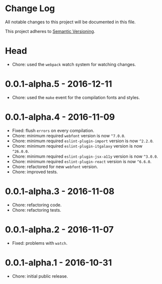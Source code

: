 # Change Log

All notable changes to this project will be documented in this file.

This project adheres to [Semantic Versioning](http://semver.org/).

# Head

- Chore: used the `webpack` watch system for watching changes.

# 0.0.1-alpha.5 - 2016-12-11

- Chore: used the `make` event for the compilation fonts and styles.

# 0.0.1-alpha.4 - 2016-11-09

- Fixed: flush `errors` on every compilation.
- Chore: minimum required `webfont` version is now `^7.0.0`.
- Chore: minimum required `eslint-plugin-import` version is now `^2.2.0`.
- Chore: minimum required `eslint-plugin-itgalaxy` version is now `^26.0.0`.
- Chore: minimum required `eslint-plugin-jsx-a11y` version is now `^3.0.0`.
- Chore: minimum required `eslint-plugin-react` version is now `^6.6.0`.
- Chore: refactored for new `webfont` version.
- Chore: improved tests.

# 0.0.1-alpha.3 - 2016-11-08

- Chore: refactoring code.
- Chore: refactoring tests.

# 0.0.1-alpha.2 - 2016-11-07

- Fixed: problems with `watch`.

# 0.0.1-alpha.1 - 2016-10-31

- Chore: initial public release.

